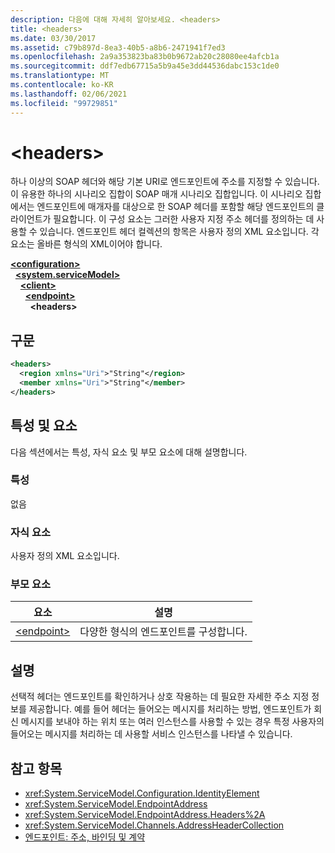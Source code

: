 ```yaml
---
description: 다음에 대해 자세히 알아보세요. <headers>
title: <headers>
ms.date: 03/30/2017
ms.assetid: c79b897d-8ea3-40b5-a8b6-2471941f7ed3
ms.openlocfilehash: 2a9a353823ba83b0b9672ab20c28080ee4afcb1a
ms.sourcegitcommit: ddf7edb67715a5b9a45e3dd44536dabc153c1de0
ms.translationtype: MT
ms.contentlocale: ko-KR
ms.lasthandoff: 02/06/2021
ms.locfileid: "99729851"
---
```

# \<headers>

하나 이상의 SOAP 헤더와 해당 기본 URI로 엔드포인트에 주소를 지정할 수 있습니다. 이 유용한 하나의 시나리오 집합이 SOAP 매개 시나리오 집합입니다. 이 시나리오 집합에서는 엔드포인트에 매개자를 대상으로 한 SOAP 헤더를 포함할 해당 엔드포인트의 클라이언트가 필요합니다. 이 구성 요소는 그러한 사용자 지정 주소 헤더를 정의하는 데 사용할 수 있습니다. 엔드포인트 헤더 컬렉션의 항목은 사용자 정의 XML 요소입니다. 각 요소는 올바른 형식의 XML이어야 합니다.  
  
[**\<configuration>**](../configuration-element.md)\
&nbsp;&nbsp;[**\<system.serviceModel>**](system-servicemodel.md)\
&nbsp;&nbsp;&nbsp;&nbsp;[**\<client>**](client.md)\
&nbsp;&nbsp;&nbsp;&nbsp;&nbsp;&nbsp;[**\<endpoint>**](endpoint-of-client.md)\
&nbsp;&nbsp;&nbsp;&nbsp;&nbsp;&nbsp;&nbsp;&nbsp;**\<headers>**  
  
## <a name="syntax"></a>구문  
  
```xml  
<headers>
  <region xmlns="Uri">"String"</region>
  <member xmlns="Uri">"String"</member>
</headers>
```  
  
## <a name="attributes-and-elements"></a>특성 및 요소  

 다음 섹션에서는 특성, 자식 요소 및 부모 요소에 대해 설명합니다.  
  
### <a name="attributes"></a>특성  

 없음  
  
### <a name="child-elements"></a>자식 요소  

 사용자 정의 XML 요소입니다.  
  
### <a name="parent-elements"></a>부모 요소  
  
|요소|설명|  
|-------------|-----------------|  
|[\<endpoint>](endpoint-of-client.md)|다양한 형식의 엔드포인트를 구성합니다.|  
  
## <a name="remarks"></a>설명  

 선택적 헤더는 엔드포인트를 확인하거나 상호 작용하는 데 필요한 자세한 주소 지정 정보를 제공합니다. 예를 들어 헤더는 들어오는 메시지를 처리하는 방법, 엔드포인트가 회신 메시지를 보내야 하는 위치 또는 여러 인스턴스를 사용할 수 있는 경우 특정 사용자의 들어오는 메시지를 처리하는 데 사용할 서비스 인스턴스를 나타낼 수 있습니다.  
  
## <a name="see-also"></a>참고 항목

- <xref:System.ServiceModel.Configuration.IdentityElement>
- <xref:System.ServiceModel.EndpointAddress>
- <xref:System.ServiceModel.EndpointAddress.Headers%2A>
- <xref:System.ServiceModel.Channels.AddressHeaderCollection>
- [엔드포인트: 주소, 바인딩 및 계약](../../../wcf/feature-details/endpoints-addresses-bindings-and-contracts.md)
